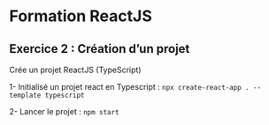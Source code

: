 # Formation ReactJS

## Exercice 2 : Création d’un projet

Crée un projet ReactJS (TypeScript)

1- Initialisé un projet react en Typescript : `npx create-react-app . --template typescript`

2- Lancer le projet : `npm start`
